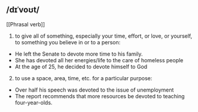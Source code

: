 ## /dɪˈvoʊt/  
[[Phrasal verb]]
1. to give all of something, especially your time, effort, or love, or yourself, to something you believe in or to a person:

- He left the Senate to devote more time to his family.
- She has devoted all her energies/life to the care of homeless people
- At the age of 25, he decided to devote himself to God

2. to use a space, area, time, etc. for a particular purpose:

- Over half his speech was devoted to the issue of unemployment
- The report recommends that more resources be devoted to teaching four-year-olds.
